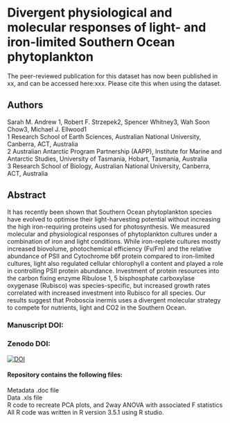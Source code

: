 # Divergent physiological and molecular responses of light- and iron-limited Southern Ocean phytoplankton
The peer-reviewed publication for this dataset has now been published in xx, and can be accessed here:xxx. Please cite this when using the dataset.

## Authors
Sarah M. Andrew 1, Robert F. Strzepek2, Spencer Whitney3, Wah Soon Chow3, Michael J. Ellwood1  
1 Research School of Earth Sciences, Australian National University, Canberra, ACT, Australia  
2 Australian Antarctic Program Partnership (AAPP), Institute for Marine and Antarctic Studies, University of Tasmania, Hobart, Tasmania, Australia  
3 Research School of Biology, Australian National University, Canberra, ACT, Australia

## Abstract
It has recently been shown that Southern Ocean phytoplankton species have evolved to optimise their light-harvesting potential without increasing the high iron-requiring proteins used for photosynthesis. We measured molecular and physiological responses of phytoplankton cultures under a combination of iron and light conditions. While iron-replete cultures mostly increased biovolume, photochemical efficiency (Fv/Fm) and the relative abundance of PSII and Cytochrome b6f protein compared to iron-limited cultures, light also regulated cellular chlorophyll a content and played a role in controlling PSII protein abundance. Investment of protein resources into the carbon fixing enzyme Ribulose 1, 5 bisphosphate carboxylase oxygenase (Rubisco) was species-specific, but increased growth rates correlated with increased investment into Rubisco for all species. Our results suggest that Proboscia inermis uses a divergent molecular strategy to compete for nutrients, light and CO2 in the Southern Ocean. 

### Manuscript DOI:

### Zenodo DOI:
<a href="https://zenodo.org/badge/latestdoi/399556930"><img src="https://zenodo.org/badge/399556930.svg" alt="DOI"></a>


#### Repository contains the following files:  
Metadata .doc file  
Data .xls file  
R code to recreate PCA plots, and 2way ANOVA with associated F statistics  
All R code was written in R version 3.5.1 using R studio.
